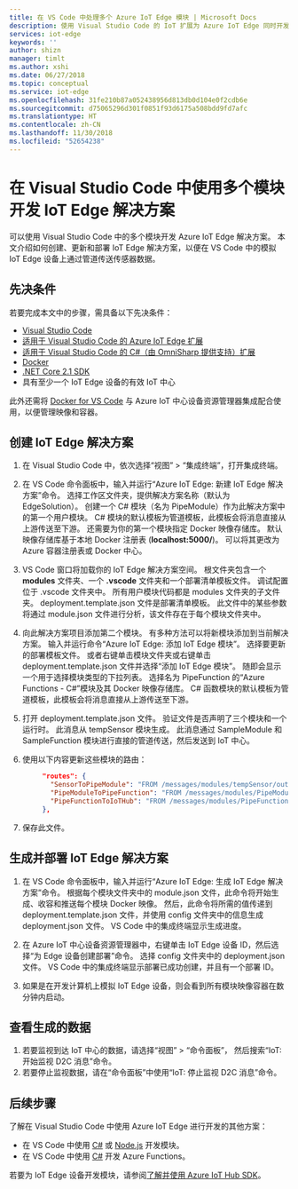 ```yaml
---
title: 在 VS Code 中处理多个 Azure IoT Edge 模块 | Microsoft Docs
description: 使用 Visual Studio Code 的 IoT 扩展为 Azure IoT Edge 同时开发多个模块
services: iot-edge
keywords: ''
author: shizn
manager: timlt
ms.author: xshi
ms.date: 06/27/2018
ms.topic: conceptual
ms.service: iot-edge
ms.openlocfilehash: 31fe210b87a052438956d813db0d104e0f2cdb6e
ms.sourcegitcommit: d75065296d301f0851f93d6175a508bdd9fd7afc
ms.translationtype: HT
ms.contentlocale: zh-CN
ms.lasthandoff: 11/30/2018
ms.locfileid: "52654238"
---
```

# <a name="develop-an-iot-edge-solution-with-multiple-modules-in-visual-studio-code"></a>在 Visual Studio Code 中使用多个模块开发 IoT Edge 解决方案

可以使用 Visual Studio Code 中的多个模块开发 Azure IoT Edge 解决方案。 本文介绍如何创建、更新和部署 IoT Edge 解决方案，以便在 VS Code 中的模拟 IoT Edge 设备上通过管道传送传感器数据。 

## <a name="prerequisites"></a>先决条件

若要完成本文中的步骤，需具备以下先决条件：

- [Visual Studio Code](https://code.visualstudio.com/)
- [适用于 Visual Studio Code 的 Azure IoT Edge 扩展](https://marketplace.visualstudio.com/items?itemName=vsciot-vscode.azure-iot-edge)
- [适用于 Visual Studio Code 的 C#（由 OmniSharp 提供支持）扩展](https://marketplace.visualstudio.com/items?itemName=ms-vscode.csharp)
- [Docker](https://docs.docker.com/engine/installation/)
- [.NET Core 2.1 SDK](https://www.microsoft.com/net/download)
- 具有至少一个 IoT Edge 设备的有效 IoT 中心

此外还需将 [Docker for VS Code](https://marketplace.visualstudio.com/items?itemName=PeterJausovec.vscode-docker) 与 Azure IoT 中心设备资源管理器集成配合使用，以便管理映像和容器。

## <a name="create-your-iot-edge-solution"></a>创建 IoT Edge 解决方案

1. 在 Visual Studio Code 中，依次选择“视图” > “集成终端”，打开集成终端。 

1. 在 VS Code 命令面板中，输入并运行“Azure IoT Edge: 新建 IoT Edge 解决方案”命令。 选择工作区文件夹，提供解决方案名称（默认为 EdgeSolution）。 创建一个 C# 模块（名为 PipeModule）作为此解决方案中的第一个用户模块。 C# 模块的默认模板为管道模板，此模板会将消息直接从上游传送至下游。 还需要为你的第一个模块指定 Docker 映像存储库。 默认映像存储库基于本地 Docker 注册表 (**localhost:5000/<first module name>**)。 可以将其更改为 Azure 容器注册表或 Docker 中心。 

2. VS Code 窗口将加载你的 IoT Edge 解决方案空间。 根文件夹包含一个 **modules** 文件夹、一个 **.vscode** 文件夹和一个部署清单模板文件。 调试配置位于 .vscode 文件夹中。 所有用户模块代码都是 modules 文件夹的子文件夹。 deployment.template.json 文件是部署清单模板。 此文件中的某些参数将通过 module.json 文件进行分析，该文件存在于每个模块文件夹中。

3. 向此解决方案项目添加第二个模块。 有多种方法可以将新模块添加到当前解决方案。 输入并运行命令“Azure IoT Edge: 添加 IoT Edge 模块”。 选择要更新的部署模板文件。 或者右键单击模块文件夹或右键单击 deployment.template.json 文件并选择“添加 IoT Edge 模块”。 随即会显示一个用于选择模块类型的下拉列表。 选择名为 PipeFunction 的“Azure Functions - C#”模块及其 Docker 映像存储库。 C# 函数模块的默认模板为管道模板，此模板会将消息直接从上游传送至下游。

4. 打开 deployment.template.json 文件。 验证文件是否声明了三个模块和一个运行时。 此消息从 tempSensor 模块生成。 此消息通过 SampleModule 和 SampleFunction 模块进行直接的管道传送，然后发送到 IoT 中心。 

5. 使用以下内容更新这些模块的路由：

   ```json
        "routes": {
          "SensorToPipeModule": "FROM /messages/modules/tempSensor/outputs/temperatureOutput INTO BrokeredEndpoint(\"/modules/PipeModule/inputs/input1\")",
          "PipeModuleToPipeFunction": "FROM /messages/modules/PipeModule/outputs/output1 INTO BrokeredEndpoint(\"/modules/PipeFunction/inputs/input1\")",
          "PipeFunctionToIoTHub": "FROM /messages/modules/PipeFunction/outputs/output1 INTO $upstream"
        },
   ```

5. 保存此文件。

## <a name="build-and-deploy-your-iot-edge-solution"></a>生成并部署 IoT Edge 解决方案

1. 在 VS Code 命令面板中，输入并运行“Azure IoT Edge: 生成 IoT Edge 解决方案”命令。 根据每个模块文件夹中的 module.json 文件，此命令将开始生成、收容和推送每个模块 Docker 映像。 然后，此命令将所需的值传递到 deployment.template.json 文件，并使用 config 文件夹中的信息生成 deployment.json 文件。 VS Code 中的集成终端显示生成进度。 

2. 在 Azure IoT 中心设备资源管理器中，右键单击 IoT Edge 设备 ID，然后选择“为 Edge 设备创建部署”命令。 选择 config 文件夹中的 deployment.json 文件。 VS Code 中的集成终端显示部署已成功创建，并且有一个部署 ID。

3. 如果是在开发计算机上模拟 IoT Edge 设备，则会看到所有模块映像容器在数分钟内启动。

## <a name="view-the-generated-data"></a>查看生成的数据

1. 若要监视到达 IoT 中心的数据，请选择“视图” > “命令面板”， 然后搜索“IoT: 开始监视 D2C 消息”命令。 
2. 若要停止监视数据，请在“命令面板”中使用“IoT: 停止监视 D2C 消息”命令。 

## <a name="next-steps"></a>后续步骤

了解在 Visual Studio Code 中使用 Azure IoT Edge 进行开发的其他方案：

* 在 VS Code 中使用 [C#](how-to-develop-csharp-module.md) 或 [Node.js](how-to-develop-node-module.md) 开发模块。
* 在 VS Code 中使用 [C#](how-to-develop-csharp-function.md) 开发 Azure Functions。

若要为 IoT Edge 设备开发模块，请参阅[了解并使用 Azure IoT Hub SDK](../iot-hub/iot-hub-devguide-sdks.md)。
